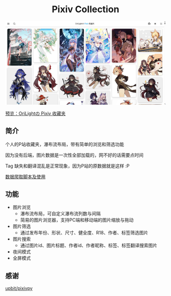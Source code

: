 <h1 align="center">Pixiv Collection</h1>

![preview](docs/preview.jpg)

[预览：OriLightの Pixiv 收藏夹](https://pixiv.orilight.top/)

## 简介

个人的P站收藏夹，瀑布流布局，带有简单的浏览和筛选功能

因为没有后端，图片数据是一次性全部加载的，网不好的话需要点时间

Tag 缺失和翻译混乱是正常现象，因为P站的原数据就是这样 :P

[数据爬取脚本及使用](https://github.com/orilights/python_scripts/tree/main/pixiv_collection)

## 功能

- 图片浏览
  - 瀑布流布局，可自定义瀑布流列数与间隔
  - 简易的图片浏览器，支持PC端和移动端的图片缩放与拖动
- 图片筛选
  - 通过发布年份、形状、尺寸、健全度、R18、作者、标签筛选图片
- 图片搜索
  - 通过图片id、图片标题、作者id、作者昵称、标签、标签翻译搜索图片
- 夜间模式
- 全屏模式

## 感谢

[upbit/pixivpy](https://github.com/upbit/pixivpy)
